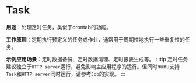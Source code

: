 # Task
**用途**：处理定时任务，类似于crontab的功能。

**工作原理**：定期执行预定义的任务或作业，通常用于周期性地执行一些重复性的任务。

**示例应用场景**：定时数据备份、定时数据清理、定时报表生成等。
:::tip
定时任务建议独立于`HTTP server`运行，避免影响主应用程序的运行。但同时nunu支持`Task`和`HTTP server`同时运行，请参考`Job`的实现。
:::